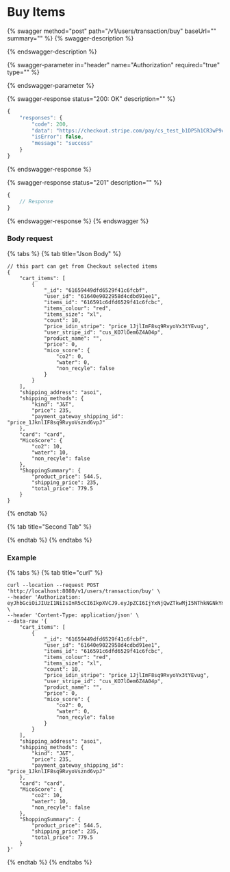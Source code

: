 # Buy Items

{% swagger method="post" path="/v1/users/transaction/buy" baseUrl="" summary="" %}
{% swagger-description %}

{% endswagger-description %}

{% swagger-parameter in="header" name="Authorization" required="true" type="" %}

{% endswagger-parameter %}

{% swagger-response status="200: OK" description="" %}
```javascript
{
    "responses": {
        "code": 200,
        "data": "https://checkout.stripe.com/pay/cs_test_b1DP5h1CR3wP9cNTbTdI2lSPACjesmZu0h6IGJXBAQyfCSChgS75YpltCD#fidkdWxOYHwnPyd1blpxYHZxWjA0T210bTNDPXZ0PFdzfGpTSG9JbTdTZExrajVLbzQ0Nn80RGZyV1BHcWdWcXdHTm5xMmNQUEBtNnQzSEFIc1RKPXVpVUtOS19DN2BfUnJzcW1dfUhfQmBpNTU1MzY0c29XYycpJ2N3amhWYHdzYHcnP3F3cGApJ2lkfGpwcVF8dWAnPydocGlxbFpscWBoJyknYGtkZ2lgVWlkZmBtamlhYHd2Jz9xd3BgeCUl",
        "isError": false,
        "message": "success"
    }
}
```
{% endswagger-response %}

{% swagger-response status="201" description="" %}
```javascript
{
    // Response
}
```
{% endswagger-response %}
{% endswagger %}

### Body request

{% tabs %}
{% tab title="Json Body" %}
```
// this part can get from Checkout selected items
{
    "cart_items": [
        {
            "_id": "61659449dfd6529f41c6fcbf",
            "user_id": "61640e9022958d4cdbd91ee1",
            "items_id": "616591c6dfd6529f41c6fcbc",
            "items_colour": "red",
            "items_size": "xl",
            "count": 10,
            "price_idin_stripe": "price_1JjlImF8sq9RvyoVx3tYEvug",
            "user_stripe_id": "cus_KO7lOem6Z4A04p",
            "product_name": "",
            "price": 0,
            "mico_score": {
                "co2": 0,
                "water": 0,
                "non_recyle": false
            }
        }
    ],
    "shipping_address": "asoi",
    "shipping_methods": {
        "kind": "J&T",
        "price": 235,
        "payment_gateway_shipping_id": "price_1JknlIF8sq9RvyoVsznd6vpJ"
    },
    "card": "card",
    "MicoScore": {
        "co2": 10,
        "water": 10,
        "non_recyle": false
    },
    "ShoppingSummary": {
        "product_price": 544.5,
        "shipping_price": 235,
        "total_price": 779.5
    }
}
```
{% endtab %}

{% tab title="Second Tab" %}

{% endtab %}
{% endtabs %}

### Example

{% tabs %}
{% tab title="curl" %}
```
curl --location --request POST 'http://localhost:8080/v1/users/transaction/buy' \
--header 'Authorization: eyJhbGciOiJIUzI1NiIsInR5cCI6IkpXVCJ9.eyJpZCI6IjYxNjQwZTkwMjI5NThkNGNkYmQ5MWVlMSIsImVtYWlsIjoicnV0cmV0dGFzb2ljcnUtNzEwM0B5b3BtYWlsLmNvbSIsImRhdGF0eXBlIjoiYyIsImV4cCI6MTYzNDYzODcwNH0.V6v0e7kMNoDlMeBmM2t2RkJ18vT2SB2Su4boviYYDfA' \
--header 'Content-Type: application/json' \
--data-raw '{
    "cart_items": [
        {
            "_id": "61659449dfd6529f41c6fcbf",
            "user_id": "61640e9022958d4cdbd91ee1",
            "items_id": "616591c6dfd6529f41c6fcbc",
            "items_colour": "red",
            "items_size": "xl",
            "count": 10,
            "price_idin_stripe": "price_1JjlImF8sq9RvyoVx3tYEvug",
            "user_stripe_id": "cus_KO7lOem6Z4A04p",
            "product_name": "",
            "price": 0,
            "mico_score": {
                "co2": 0,
                "water": 0,
                "non_recyle": false
            }
        }
    ],
    "shipping_address": "asoi",
    "shipping_methods": {
        "kind": "J&T",
        "price": 235,
        "payment_gateway_shipping_id": "price_1JknlIF8sq9RvyoVsznd6vpJ"
    },
    "card": "card",
    "MicoScore": {
        "co2": 10,
        "water": 10,
        "non_recyle": false
    },
    "ShoppingSummary": {
        "product_price": 544.5,
        "shipping_price": 235,
        "total_price": 779.5
    }
}'
```
{% endtab %}
{% endtabs %}
